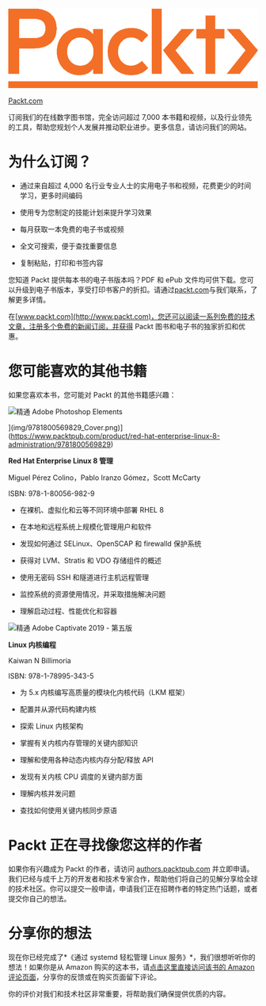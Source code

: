 ![](img/Packt_Logo_Orange__f36f261.png)

[Packt.com](http://Packt.com)

订阅我们的在线数字图书馆，完全访问超过 7,000 本书籍和视频，以及行业领先的工具，帮助您规划个人发展并推动职业进步。更多信息，请访问我们的网站。

# 为什么订阅？

+   通过来自超过 4,000 名行业专业人士的实用电子书和视频，花费更少的时间学习，更多时间编码

+   使用专为您制定的技能计划来提升学习效果

+   每月获取一本免费的电子书或视频

+   全文可搜索，便于查找重要信息

+   复制粘贴，打印和书签内容

您知道 Packt 提供每本书的电子书版本吗？PDF 和 ePub 文件均可供下载。您可以升级到电子书版本，享受打印书客户的折扣。请通过[packt.com](http://packt.com)与我们联系，了解更多详情。

在[www.packt.com](http://www.packt.com)，您还可以阅读一系列免费的技术文章，注册多个免费的新闻订阅，并获得 Packt 图书和电子书的独家折扣和优惠。

# 您可能喜欢的其他书籍

如果您喜欢本书，您可能对 Packt 的其他书籍感兴趣：

![精通 Adobe Photoshop Elements](https://www.packtpub.com/product/linux-kernel-programming/9781789953435)

](img/9781800569829_Cover.png)](https://www.packtpub.com/product/red-hat-enterprise-linux-8-administration/9781800569829)

**Red Hat Enterprise Linux 8 管理**

Miguel Pérez Colino，Pablo Iranzo Gómez，Scott McCarty

ISBN: 978-1-80056-982-9

+   在裸机、虚拟化和云等不同环境中部署 RHEL 8

+   在本地和远程系统上规模化管理用户和软件

+   发现如何通过 SELinux、OpenSCAP 和 firewalld 保护系统

+   获得对 LVM、Stratis 和 VDO 存储组件的概述

+   使用无密码 SSH 和隧道进行主机远程管理

+   监控系统的资源使用情况，并采取措施解决问题

+   理解启动过程、性能优化和容器

![精通 Adobe Captivate 2019 - 第五版](https://www.packtpub.com/product/linux-kernel-programming/9781789953435)

**Linux 内核编程**

Kaiwan N Billimoria

ISBN: 978-1-78995-343-5

+   为 5.x 内核编写高质量的模块化内核代码（LKM 框架）

+   配置并从源代码构建内核

+   探索 Linux 内核架构

+   掌握有关内核内存管理的关键内部知识

+   理解和使用各种动态内核内存分配/释放 API

+   发现有关内核 CPU 调度的关键内部方面

+   理解内核并发问题

+   查找如何使用关键内核同步原语

# Packt 正在寻找像您这样的作者

如果你有兴趣成为 Packt 的作者，请访问 [authors.packtpub.com](http://authors.packtpub.com) 并立即申请。我们已经与成千上万的开发者和技术专家合作，帮助他们将自己的见解分享给全球的技术社区。你可以提交一般申请，申请我们正在招聘作者的特定热门话题，或者提交你自己的想法。

# 分享你的想法

现在你已经完成了*《通过 systemd 轻松管理 Linux 服务》*，我们很想听听你的想法！如果你是从 Amazon 购买的这本书，请[点击这里直接访问该书的 Amazon 评论页面](https://packt.link/r/1801811644)，分享你的反馈或在购买页面留下评论。

你的评价对我们和技术社区非常重要，将帮助我们确保提供优质的内容。
